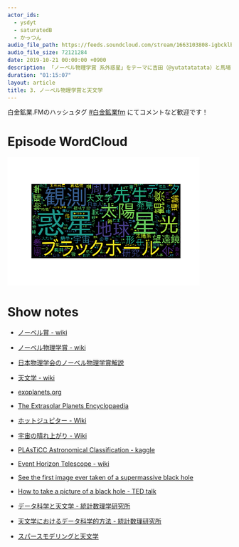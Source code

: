 ```yaml
---
actor_ids:
  - ysdyt
  - saturatedB
  - かっつん
audio_file_path: https://feeds.soundcloud.com/stream/1663103808-igbcklblbkxg-003.mp3
audio_file_size: 72121284
date: 2019-10-21 00:00:00 +0900
description: 「ノーベル物理学賞 系外惑星」をテーマに吉田（@yutatatatata）と馬場さん（@hanaco117）と加藤さん（@banbutsu_th）でお話しました。
duration: "01:15:07"
layout: article
title: 3. ノーベル物理学賞と天文学
---
```


白金鉱業.FMのハッシュタグ [#白金鉱業fm](https://twitter.com/search?q=%23%E7%99%BD%E9%87%91%E9%89%B1%E6%A5%ADfm&src=hashtag_click) にてコメントなど歓迎です！

# Episode WordCloud

![003.png](./../images/wordcloud/003.png)

# Show notes

- [ノーベル賞 - wiki]([https://ja.wikipedia.org/wiki/%E3%83%8E%E3%83%BC%E3%83%99%E3%83%AB%E8%B3%9E](https://ja.wikipedia.org/wiki/ノーベル賞))

- [ノーベル物理学賞 - wiki]([https://ja.wikipedia.org/wiki/%E3%83%8E%E3%83%BC%E3%83%99%E3%83%AB%E7%89%A9%E7%90%86%E5%AD%A6%E8%B3%9E](https://ja.wikipedia.org/wiki/ノーベル物理学賞))
- [日本物理学会のノーベル物理学賞解説](https://www.jps.or.jp/information/2019/10/2019_8.php)
- [天文学 - wiki]([https://ja.wikipedia.org/wiki/%E5%A4%A9%E6%96%87%E5%AD%A6](https://ja.wikipedia.org/wiki/天文学))
- [exoplanets.org](http://exoplanets.org/)
- [The Extrasolar Planets Encyclopaedia](http://exoplanet.eu/)
- [ホットジュピター - Wiki](https://ja.wikipedia.org/wiki/ホット・ジュピター)
- [宇宙の晴れ上がり - Wiki]([https://ja.wikipedia.org/wiki/%E5%AE%87%E5%AE%99%E3%81%AE%E6%99%B4%E3%82%8C%E4%B8%8A%E3%81%8C%E3%82%8A](https://ja.wikipedia.org/wiki/宇宙の晴れ上がり))

- [PLAsTiCC Astronomical Classification - kaggle](https://www.kaggle.com/c/PLAsTiCC-2018)
- [Event Horizon Telescope - wiki]([https://ja.wikipedia.org/wiki/%E3%82%A4%E3%83%99%E3%83%B3%E3%83%88%E3%83%9B%E3%83%A9%E3%82%A4%E3%82%BA%E3%83%B3%E3%83%86%E3%83%AC%E3%82%B9%E3%82%B3%E3%83%BC%E3%83%97](https://ja.wikipedia.org/wiki/イベントホライズンテレスコープ))
- [See the first image ever taken of a supermassive black hole](https://www.theverge.com/2019/4/10/18303661/first-picture-black-hole-sagittarius-event-horizon-telescope)
- [How to take a picture of a black hole - TED talk](https://www.ted.com/talks/katie_bouman_what_does_a_black_hole_look_like?language=ja#t-723958)
- [データ科学と天文学 - 統計数理学研究所](http://www.asj.or.jp/geppou/archive_open/2018_111_07/111-7_460.pdf)
- [天文学におけるデータ科学的方法 - 統計数理研究所](https://repository.exst.jaxa.jp/dspace/bitstream/a-is/879976/1/SA6000122007.pdf)
- [スパースモデリングと天文学](https://www.jstage.jst.go.jp/article/bjsiam/25/1/25_KJ00009906966/_article/-char/ja/)

